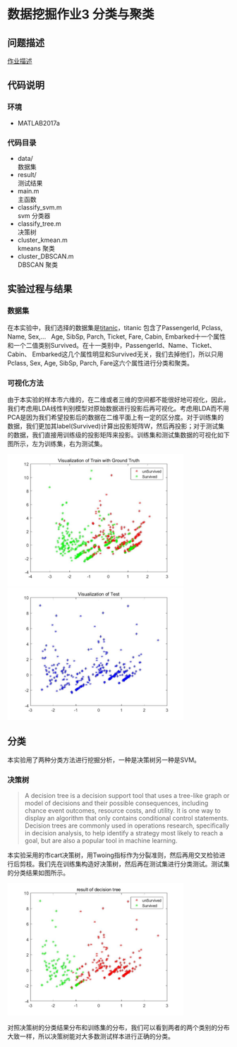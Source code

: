 # 数据挖掘作业3 分类与聚类
## 问题描述 
[作业描述](https://bitdm.github.io/2018/assignment3/)
## 代码说明
### 环境
* MATLAB2017a
### 代码目录
* data/  
数据集
* result/  
测试结果
* main.m  
主函数
* classify_svm.m  
svm 分类器
* classify_tree.m  
决策树
* cluster_kmean.m  
kmeans 聚类
* cluster_DBSCAN.m  
DBSCAN 聚类
## 实验过程与结果
### 数据集
在本实验中，我们选择的数据集是[titanic](https://www.kaggle.com/c/titanic/data)，titanic 包含了PassengerId, Pclass, Name, Sex,...
    Age, SibSp, Parch, Ticket, Fare, Cabin, Embarked十一个属性和一个二值类别Survived。在十一类别中，PassengerId、Name、Ticket、 Cabin、 Embarked这几个属性明显和Survived无关，我们去掉他们，所以只用Pclass, Sex, Age, SibSp, Parch, Fare这六个属性进行分类和聚类。
### 可视化方法
由于本实验的样本市六维的，在二维或者三维的空间都不能很好地可视化，因此，我们考虑用LDA线性判别模型对原始数据进行投影后再可视化。考虑用LDA而不用PCA是因为我们希望投影后的数据在二维平面上有一定的区分度。对于训练集的数据，我们更加其label(Survived)计算出投影矩阵W，然后再投影；对于测试集的数据，我们直接用训练级的投影矩阵来投影。训练集和测试集数据的可视化如下图所示，左为训练集，右为测试集。

<img src="https://github.com/Wenju-Huang/data_mini/raw/master/homework3/result/train.jpg" height="300" width="400" > <img src="https://github.com/Wenju-Huang/data_mini/raw/master/homework3/result/test.jpg" height="300" width="400" > 

## 分类
本实验用了两种分类方法进行挖掘分析，一种是决策树另一种是SVM。
### 决策树
> A decision tree is a decision support tool that uses a tree-like graph or model of decisions and their possible consequences, including chance event outcomes, resource costs, and utility. It is one way to display an algorithm that only contains conditional control statements.
Decision trees are commonly used in operations research, specifically in decision analysis, to help identify a strategy most likely to reach a goal, but are also a popular tool in machine learning.

本实验采用的市cart决策树，用Twoing指标作为分裂准则，然后再用交叉检验进行后剪枝。我们先在训练集构造好决策树，然后再在测试集进行分类测试。测试集的分类结果如图所示。

<img src="https://github.com/Wenju-Huang/data_mini/raw/master/homework3/result/decision_tree.jpg" height="300" width="400" >

对照决策树的分类结果分布和训练集的分布，我们可以看到两者的两个类别的分布大致一样，所以决策树能对大多数测试样本进行正确的分类。


